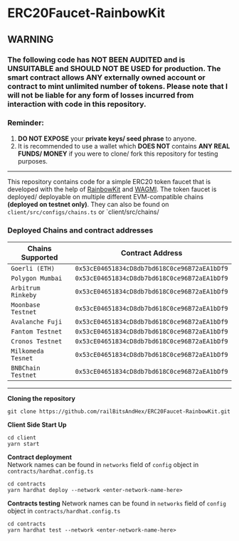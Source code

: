 # ERC20Faucet-RainbowKit

## **WARNING**
### The following code has **NOT BEEN AUDITED** and is **UNSUITABLE and SHOULD NOT BE USED** for production. The smart contract allows **ANY** externally owned account or contract to **mint unlimited number of tokens**. Please note that I will not be liable for any form of losses incurred from interaction with code in this repository.  
### **Reminder**: 
1. **DO NOT EXPOSE** your **private keys/ seed phrase** to anyone. 
2. It is recommended to use a wallet which **DOES NOT** contains **ANY REAL FUNDS/ MONEY** if you were to clone/ fork this repository for testing purposes.

___
  
  This repository contains code for a simple ERC20 token faucet that is developed with the help of [RainbowKit](https://www.rainbowkit.com/) and [WAGMI](https://wagmi.sh/). The token faucet is deployed/ deployable on multiple different EVM-compatible chains **(deployed on testnet only)**. 
  They can also be found on `client/src/configs/chains.ts` or `client/src/chains/

### Deployed Chains and contract addresses

| Chains Supported      | Contract Address | 
| ----------- | ----------- |
| `Goerli (ETH)`      | `0x53cE04651834cD8db7bd618C0ce96B72aEA1bDf9`       |
| `Polygon Mumbai`   | `0x53cE04651834cD8db7bd618C0ce96B72aEA1bDf9`        |
| `Arbitrum Rinkeby`   | `0x53cE04651834cD8db7bd618C0ce96B72aEA1bDf9`        |
| `Moonbase Testnet`   | `0x53cE04651834cD8db7bd618C0ce96B72aEA1bDf9`        |
| `Avalanche Fuji`   | `0x53cE04651834cD8db7bd618C0ce96B72aEA1bDf9`        |
| `Fantom Testnet`   | `0x53cE04651834cD8db7bd618C0ce96B72aEA1bDf9`        |
| `Cronos Testnet`   | `0x53cE04651834cD8db7bd618C0ce96B72aEA1bDf9`        |
| `Milkomeda Tesnet`   | `0x53cE04651834cD8db7bd618C0ce96B72aEA1bDf9`        |
| `BNBChain Testnet`   | `0x53cE04651834cD8db7bd618C0ce96B72aEA1bDf9`        |
--- 

**Cloning the repository**

````
git clone https://github.com/railBitsAndHex/ERC20Faucet-RainbowKit.git
````

**Client Side Start Up**
````
cd client
yarn start
````

**Contract deployment**  
Network names can be found in `networks` field of `config` object in `contracts/hardhat.config.ts`
````
cd contracts
yarn hardhat deploy --network <enter-network-name-here>
````

**Contracts testing**
Network names can be found in `networks` field of `config` object in `contracts/hardhat.config.ts`
````
cd contracts
yarn hardhat test --network <enter-network-name-here>
````
